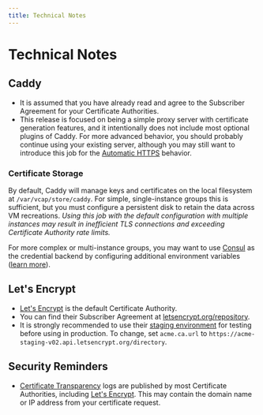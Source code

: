 ```yaml
---
title: Technical Notes
---
```


# Technical Notes


## Caddy

 * It is assumed that you have already read and agree to the Subscriber Agreement for your Certificate Authorities.
 * This release is focused on being a simple proxy server with certificate generation features, and it intentionally does not include most optional plugins of Caddy. For more advanced behavior, you should probably continue using your existing server, although you may still want to introduce this job for the [Automatic HTTPS](https://caddyserver.com/docs/automatic-https) behavior.


### Certificate Storage

By default, Caddy will manage keys and certificates on the local filesystem at `/var/vcap/store/caddy`. For simple, single-instance groups this is sufficient, but you must configure a persistent disk to retain the data across VM recreations. *Using this job with the default configuration with multiple instances may result in inefficient TLS connections and exceeding Certificate Authority rate limits.*

For more complex or multi-instance groups, you may want to use [Consul](https://www.consul.io/) as the credential backend by configuring additional environment variables ([learn more](https://caddyserver.com/docs/consul)).


## Let's Encrypt

 * [Let's Encrypt](https://letsencrypt.org/) is the default Certificate Authority.
 * You can find their Subscriber Agreement at [letsencrypt.org/repository](https://letsencrypt.org/repository/).
 * It is strongly recommended to use their [staging environment](https://letsencrypt.org/docs/staging-environment/) for testing before using in production. To change, set `acme.ca.url` to `https://acme-staging-v02.api.letsencrypt.org/directory`.


## Security Reminders

 * [Certificate Transparency](https://www.certificate-transparency.org/) logs are published by most Certificate Authorities, including [Let's Encrypt](https://letsencrypt.org/). This may contain the domain name or IP address from your certificate request.
